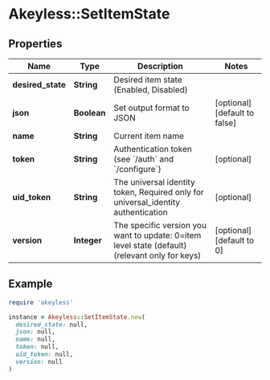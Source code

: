 # Akeyless::SetItemState

## Properties

| Name | Type | Description | Notes |
| ---- | ---- | ----------- | ----- |
| **desired_state** | **String** | Desired item state (Enabled, Disabled) |  |
| **json** | **Boolean** | Set output format to JSON | [optional][default to false] |
| **name** | **String** | Current item name |  |
| **token** | **String** | Authentication token (see &#x60;/auth&#x60; and &#x60;/configure&#x60;) | [optional] |
| **uid_token** | **String** | The universal identity token, Required only for universal_identity authentication | [optional] |
| **version** | **Integer** | The specific version you want to update: 0&#x3D;item level state (default) (relevant only for keys) | [optional][default to 0] |

## Example

```ruby
require 'akeyless'

instance = Akeyless::SetItemState.new(
  desired_state: null,
  json: null,
  name: null,
  token: null,
  uid_token: null,
  version: null
)
```

